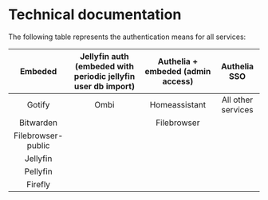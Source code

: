 # Technical documentation

The following table represents the authentication means for all services:

|       Embeded      | Jellyfin auth (embeded with periodic jellyfin user db import) | Authelia + embeded (admin access) |    Authelia SSO    |
|:------------------:|:-------------------------------------------------------------:|:---------------------------------:|:------------------:|
|       Gotify       |                              Ombi                             |           Homeassistant           | All other services |
|      Bitwarden     |                                                               |            Filebrowser            |                    |
| Filebrowser-public |                                                               |                                   |                    |
|      Jellyfin      |                                                               |                                   |                    |
|      Pellyfin      |                                                               |                                   |                    |
|       Firefly      |                                                               |                                   |                    |
